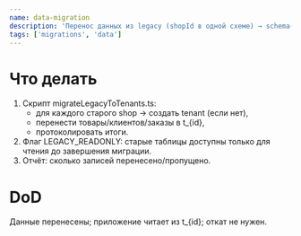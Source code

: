 ```yaml
---
name: data-migration
description: 'Перенос данных из legacy (shopId в одной схеме) → schema-per-tenant (t_{id}); временный read-only режим.'
tags: ['migrations', 'data']
---
```


# Что делать

1. Скрипт migrateLegacyToTenants.ts:
   - для каждого старого shop → создать tenant (если нет),
   - перенести товары/клиентов/заказы в t\_{id},
   - протоколировать итоги.
2. Флаг LEGACY_READONLY: старые таблицы доступны только для чтения до завершения миграции.
3. Отчёт: сколько записей перенесено/пропущено.

# DoD

Данные перенесены; приложение читает из t\_{id}; откат не нужен.
